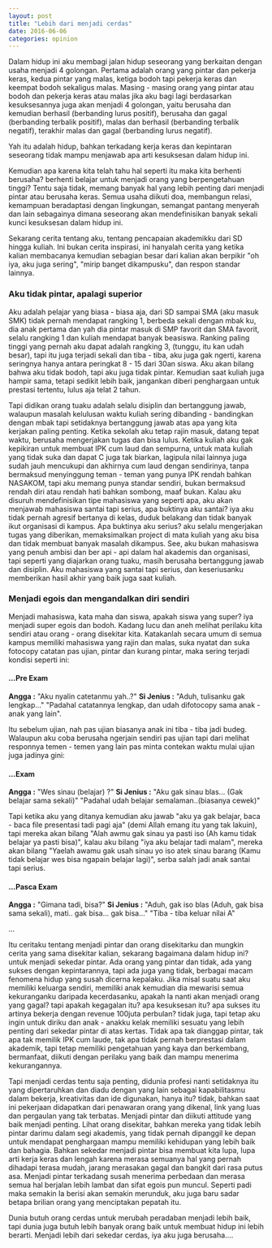 ```yaml
---
layout: post
title: "Lebih dari menjadi cerdas"
date: 2016-06-06
categories: opinion
---
```

Dalam hidup ini aku membagi jalan hidup seseorang yang berkaitan dengan usaha menjadi 4 golongan. Pertama adalah orang yang pintar dan pekerja keras, kedua pintar yang malas, ketiga bodoh tapi pekerja keras dan keempat bodoh sekaligus malas. Masing - masing orang yang pintar atau bodoh dan pekerja keras atau malas jika aku bagi lagi berdasarkan kesuksesannya juga akan menjadi 4 golongan, yaitu berusaha dan kemudian berhasil (berbanding lurus positif), berusaha dan gagal (berbanding terbalik positif), malas dan berhasil (berbanding terbalik negatif), terakhir malas dan gagal (berbanding lurus negatif).

Yah itu adalah hidup, bahkan terkadang kerja keras dan kepintaran seseorang tidak mampu menjawab apa arti kesuksesan dalam hidup ini.

Kemudian apa karena kita telah tahu hal seperti itu maka kita berhenti berusaha? berhenti belajar untuk menjadi orang yang berpengetahuan tinggi? Tentu saja tidak, memang banyak hal yang lebih penting dari menjadi pintar atau berusaha keras. Semua usaha diikuti doa, membangun relasi, kemampuan beradaptasi dengan lingkungan, semangat pantang menyerah dan lain sebagainya dimana seseorang akan mendefinisikan banyak sekali kunci kesuksesan dalam hidup ini.

Sekarang cerita tentang aku, tentang pencapaian akademikku dari SD hingga kuliah. Ini bukan cerita inspirasi, ini hanyalah cerita yang ketika kalian membacanya kemudian sebagian besar dari kalian akan berpikir "oh iya, aku juga sering", "mirip banget dikampusku", dan respon standar lainnya.


### Aku tidak pintar, apalagi superior
Aku adalah pelajar yang biasa - biasa aja, dari SD sampai SMA (aku masuk SMK) tidak pernah mendapat rangking 1, berbeda sekali dengan mbak ku, dia anak pertama dan yah dia pintar masuk di SMP favorit dan SMA favorit, selalu rangking 1 dan kuliah mendapat banyak beasiswa. Ranking paling tinggi yang pernah aku dapat adalah rangking 3, (tunggu, itu kan udah besar), tapi itu juga terjadi sekali dan tiba - tiba, aku juga gak ngerti, karena seringnya hanya antara peringkat 8 - 15 dari 30an siswa. Aku akan bilang bahwa aku tidak bodoh, tapi aku juga tidak pintar. Kemudian saat kuliah juga hampir sama, tetapi sedikit lebih baik, jangankan diberi penghargaan untuk prestasi tertentu, lulus aja telat 2 tahun.

Tapi didikan orang tuaku adalah selalu disiplin dan bertanggung jawab, walaupun masalah kelulusan waktu kuliah sering dibanding - bandingkan dengan mbak tapi setidaknya bertanggung jawab atas apa yang kita kerjakan paling penting. Ketika sekolah aku tetap rajin masuk, datang tepat waktu, berusaha mengerjakan tugas dan bisa lulus. Ketika kuliah aku gak kepikiran untuk membuat IPK cum laud dan sempurna, untuk mata kuliah yang tidak suka dan dapat C juga tak biarkan, lagipula nilai lainnya juga sudah jauh mencukupi dan akhirnya cum laud dengan sendirinya, tanpa bermaksud menyinggung teman - teman yang punya IPK rendah bahkan NASAKOM, tapi aku memang punya standar sendiri, bukan bermaksud rendah diri atau rendah hati bahkan sombong, maaf bukan. Kalau aku disuruh mendefinisikan tipe mahasiswa yang seperti apa, aku akan menjawab mahasiswa santai tapi serius, apa buktinya aku santai? iya aku tidak pernah agresif bertanya di kelas, duduk belakang dan tidak banyak ikut organisasi di kampus. Apa buktinya aku serius? aku selalu mengerjakan tugas yang diberikan, memaksimalkan project di mata kuliah yang aku bisa dan tidak membuat banyak masalah dikampus. See, aku bukan mahasiswa yang penuh ambisi dan ber api - api dalam hal akademis dan organisasi, tapi seperti yang diajarkan orang tuaku, masih berusaha bertanggung jawab dan disiplin. Aku mahasiswa yang santai tapi serius, dan keseriusanku memberikan hasil akhir yang baik juga saat kuliah.


### Menjadi egois dan mengandalkan diri sendiri
Menjadi mahasiswa, kata maha dan siswa, apakah siswa yang super? iya menjadi super egois dan bodoh. Kadang lucu dan aneh melihat perilaku kita sendiri atau orang - orang disekitar kita. Katakanlah secara umum di semua kampus memiliki mahasiswa yang rajin dan malas, suka nyatat dan suka fotocopy catatan pas ujian, pintar dan kurang pintar, maka sering terjadi kondisi seperti ini:

#### ...Pre Exam
**Angga :** "Aku nyalin catetanmu yah..?"
**Si Jenius :** "Aduh, tulisanku gak lengkap..."
"Padahal catatannya lengkap, dan udah difotocopy sama anak - anak yang lain".

Itu sebelum ujian, nah pas ujian biasanya anak ini tiba - tiba jadi budeg. Walaupun aku coba berusaha ngerjain sendiri pas ujian tapi dari melihat responnya temen - temen yang lain pas minta contekan waktu mulai ujian juga jadinya gini:

#### ...Exam
**Angga :** "Wes sinau (belajar) ?"
**Si Jenius :** "Aku gak sinau blas... (Gak belajar sama sekali)"
"Padahal udah belajar semalaman..(biasanya cewek)"

Tapi ketika aku yang ditanya kemudian aku jawab "aku ya gak belajar, baca - baca file presentasi tadi pagi aja" (demi Allah emang itu yang tak lakuin), tapi mereka akan bilang "Alah awmu gak sinau ya pasti iso (Ah kamu tidak belajar ya pasti bisa)", kalau aku bilang "iya aku belajar tadi malam", mereka akan bilang "Yaelah awamu gak usah sinau yo iso atek sinau barang (Kamu tidak belajar wes bisa ngapain belajar lagi)", serba salah jadi anak santai tapi serius.

#### ...Pasca Exam
**Angga :** "Gimana tadi, bisa?"
**Si Jenius :** "Aduh, gak iso blas (Aduh, gak bisa sama sekali), mati.. gak bisa... gak bisa..."
"Tiba - tiba keluar nilai A"

...

Itu ceritaku tentang menjadi pintar dan orang disekitarku dan mungkin cerita yang sama disekitar kalian, sekarang bagaimana dalam hidup ini? untuk menjadi sekedar pintar. Ada orang yang pintar dan tidak, ada yang sukses dengan kepintarannya, tapi ada juga yang tidak, berbagai macam fenomena hidup yang susah dicerna kepalaku. Jika misal suatu saat aku memiliki keluarga sendiri, memiliki anak kemudian dia mewarisi semua kekuranganku daripada kecerdasanku, apakah Ia nanti akan menjadi orang yang gagal? tapi apakah kegagalan itu? apa kesuksesan itu? apa sukses itu artinya bekerja dengan revenue 100juta perbulan? tidak juga, tapi tetap aku ingin untuk diriku dan anak - anakku kelak memiliki sesuatu yang lebih penting dari sekedar pintar di atas kertas. Tidak apa tak dianggap pintar, tak apa tak memilik IPK cum laude, tak apa tidak pernah berprestasi dalam akademik, tapi tetap memiliki pengetahuan yang kaya dan berkembang, bermanfaat, diikuti dengan perilaku yang baik dan mampu menerima kekurangannya.

Tapi menjadi cerdas tentu saja penting, didunia profesi nanti setidaknya itu yang dipertaruhkan dan diadu dengan yang lain sebagai kapabilitasmu dalam bekerja, kreativitas dan ide digunakan, hanya itu? tidak, bahkan saat ini pekerjaan didapatkan dari penawaran orang yang dikenal, link yang luas dan pergaulan yang tak terbatas. Menjadi pintar dan diikuti attitude yang baik menjadi penting. Lihat orang disekitar, bahkan mereka yang tidak lebih pintar darimu dalam segi akademis, yang tidak pernah dipanggil ke depan untuk mendapat penghargaan mampu memiliki kehidupan yang lebih baik dan bahagia. Bahkan sekedar menjadi pintar bisa membuat kita lupa, lupa arti kerja keras dan lengah karena merasa semuanya hal yang pernah dihadapi terasa mudah, jarang merasakan gagal dan bangkit dari rasa putus asa. Menjadi pintar terkadang susah menerima perbedaan dan merasa semua hal berjalan lebih lambat dan sifat egois pun muncul. Seperti padi maka semakin Ia berisi akan semakin merunduk, aku juga baru sadar betapa brilian orang yang menciptakan pepatah itu.

Dunia butuh orang cerdas untuk merubah peradaban menjadi lebih baik, tapi dunia juga butuh lebih banyak orang baik untuk membuat hidup ini lebih berarti. Menjadi lebih dari sekedar cerdas, iya aku juga berusaha....